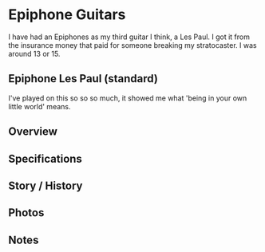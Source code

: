 # Epiphone Guitars

I have had an Epiphones as my third guitar I think, a Les Paul. I got it from the insurance money that paid for someone breaking my stratocaster. I was around 13 or 15. 

## Epiphone Les Paul (standard)

I've played on this so so so much, it showed me what 'being in your own little world' means. 

## Overview

## Specifications

## Story / History

## Photos

## Notes

